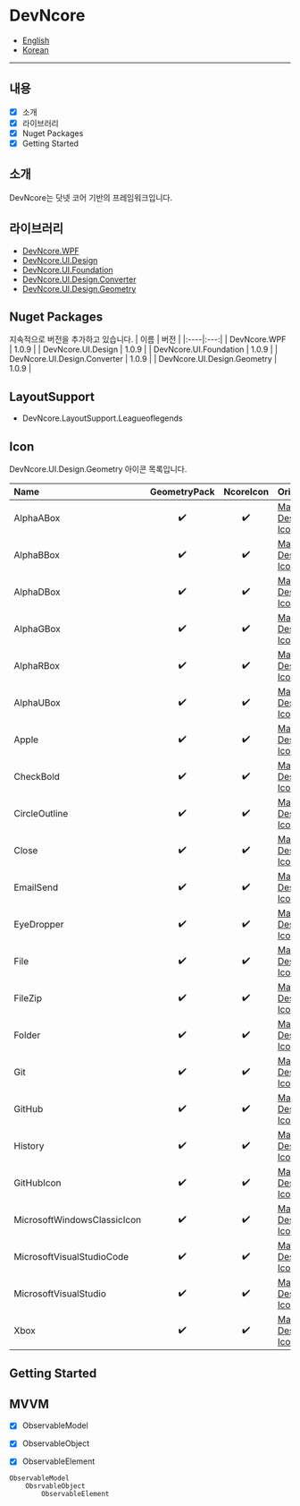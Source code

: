 # DevNcore
- [English](#) 
- [Korean](#)

---

## 내용
- [x] 소개
- [x] 라이브러리
- [x] Nuget Packages
- [x] Getting Started

## 소개
DevNcore는 닷넷 코어 기반의 프레임워크입니다.

## 라이브러리
- [DevNcore.WPF](https://www.nuget.org/packages/DevNcore.WPF/)
- [DevNcore.UI.Design](https://www.nuget.org/packages/DevNcore.WPF/)
- [DevNcore.UI.Foundation](https://www.nuget.org/packages/DevNcore.WPF/)
- [DevNcore.UI.Design.Converter](https://www.nuget.org/packages/DevNcore.WPF/)
- [DevNcore.UI.Design.Geometry](https://www.nuget.org/packages/DevNcore.WPF/) 

## Nuget Packages
지속적으로 버전을 추가하고 있습니다.
| 이름 | 버전 |
|:----|:---:|
| DevNcore.WPF | 1.0.9 |
| DevNcore.UI.Design | 1.0.9 |
| DevNcore.UI.Foundation | 1.0.9 |
| DevNcore.UI.Design.Converter | 1.0.9 |
| DevNcore.UI.Design.Geometry | 1.0.9 |

## LayoutSupport
- DevNcore.LayoutSupport.Leagueoflegends

## Icon
DevNcore.UI.Design.Geometry 아이콘 목록입니다.

| Name                        | GeometryPack | NcoreIcon | Original                                                  |
|:----------------------------|:------------:|:---------:|:--------------------------------------------------------  |
| AlphaABox                   | ✔️            | ✔️         | [Material Design Icons](https://materialdesignicons.com/) | 
| AlphaBBox                   | ✔️            | ✔️         | [Material Design Icons](https://materialdesignicons.com/) |
| AlphaDBox                   | ✔️            | ✔️         | [Material Design Icons](https://materialdesignicons.com/) |
| AlphaGBox                   | ✔️            | ✔️         | [Material Design Icons](https://materialdesignicons.com/) |
| AlphaRBox                   | ✔️            | ✔️         | [Material Design Icons](https://materialdesignicons.com/) |
| AlphaUBox                   | ✔️            | ✔️         | [Material Design Icons](https://materialdesignicons.com/) |
| Apple                       | ✔️            | ✔️         | [Material Design Icons](https://materialdesignicons.com/) |
| CheckBold                   | ✔️            | ✔️         | [Material Design Icons](https://materialdesignicons.com/) |
| CircleOutline               | ✔️            | ✔️         | [Material Design Icons](https://materialdesignicons.com/) |
| Close                       | ✔️            | ✔️         | [Material Design Icons](https://materialdesignicons.com/) |
| EmailSend                   | ✔️            | ✔️         | [Material Design Icons](https://materialdesignicons.com/) |
| EyeDropper                  | ✔️            | ✔️         | [Material Design Icons](https://materialdesignicons.com/) |
| File                        | ✔️            | ✔️         | [Material Design Icons](https://materialdesignicons.com/) |
| FileZip                     | ✔️            | ✔️         | [Material Design Icons](https://materialdesignicons.com/) |
| Folder                      | ✔️            | ✔️         | [Material Design Icons](https://materialdesignicons.com/) |
| Git                         | ✔️            | ✔️         | [Material Design Icons](https://materialdesignicons.com/) |
| GitHub                      | ✔️            | ✔️         | [Material Design Icons](https://materialdesignicons.com/) |
| History                     | ✔️            | ✔️         | [Material Design Icons](https://materialdesignicons.com/) |
| GitHubIcon                  | ✔️            | ✔️         | [Material Design Icons](https://materialdesignicons.com/) |
| MicrosoftWindowsClassicIcon | ✔️            | ✔️         | [Material Design Icons](https://materialdesignicons.com/) |
| MicrosoftVisualStudioCode   | ✔️            | ✔️         | [Material Design Icons](https://materialdesignicons.com/) |
| MicrosoftVisualStudio       | ✔️            | ✔️         | [Material Design Icons](https://materialdesignicons.com/) |
| Xbox                        | ✔️            | ✔️         | [Material Design Icons](https://materialdesignicons.com/) |

## Getting Started           

## MVVM
- [x] ObservableModel
- [x] ObservableObject
- [x] ObservableElement


```
ObservableModel
    ObsrvableObject
        ObservableElement
```
